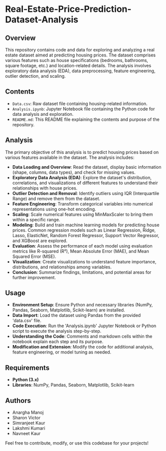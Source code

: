 # Real-Estate-Price-Prediction-Dataset-Analysis


## Overview
This repository contains code and data for exploring and analyzing a real estate dataset aimed at predicting housing prices. The dataset comprises various features such as house specifications (bedrooms, bathrooms, square footage, etc.) and location-related details. The analysis involves exploratory data analysis (EDA), data preprocessing, feature engineering, outlier detection, and scaling.

## Contents
- `Data.csv`: Raw dataset file containing housing-related information.
- `Analysis.ipynb`: Jupyter Notebook file containing the Python code for data analysis and exploration.
- `README.md`: This README file explaining the contents and purpose of the repository.

## Analysis
The primary objective of this analysis is to predict housing prices based on various features available in the dataset. The analysis includes:

- **Data Loading and Overview**: Read the dataset, display basic information (shape, columns, data types), and check for missing values.
- **Exploratory Data Analysis (EDA)**: Explore the dataset's distribution, correlations, and visualizations of different features to understand their relationships with house prices.
- **Outlier Detection and Removal**: Identify outliers using IQR (Interquartile Range) and remove them from the dataset.
- **Feature Engineering**: Transform categorical variables into numerical representations using one-hot encoding.
- **Scaling**: Scale numerical features using MinMaxScaler to bring them within a specific range.
- **Modeling**: Build and train machine learning models for predicting house prices. Common regression models such as Linear Regression, Ridge, Lasso, ElasticNet, Random Forest Regressor, Support Vector Regressor, and XGBoost are explored.
- **Evaluation**: Assess the performance of each model using evaluation metrics like R-squared (R²), Mean Absolute Error (MAE), and Mean Squared Error (MSE).
- **Visualization**: Create visualizations to understand feature importance, distributions, and relationships among variables.
- **Conclusion**: Summarize findings, limitations, and potential areas for further improvement.

## Usage
- **Environment Setup**: Ensure Python and necessary libraries (NumPy, Pandas, Seaborn, Matplotlib, Scikit-learn) are installed.
- **Data Import**: Load the dataset using Pandas from the provided 'data.csv' file.
- **Code Execution**: Run the 'Analysis.ipynb' Jupyter Notebook or Python script to execute the analysis step-by-step.
- **Understanding the Code**: Comments and markdown cells within the notebook explain each step and its purpose.
- **Modification and Extension**: Modify the code for additional analysis, feature engineering, or model tuning as needed.

## Requirements
- **Python (3.x)**
- **Libraries**: NumPy, Pandas, Seaborn, Matplotlib, Scikit-learn

## Authors
- Anargha Manoj
- Sharon Victor
- Simranjeet Kaur
- Lakshmi Kumari
- Navneet Kaur

Feel free to contribute, modify, or use this codebase for your projects!

